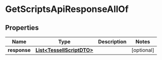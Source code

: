 

# GetScriptsApiResponseAllOf


## Properties

Name | Type | Description | Notes
------------ | ------------- | ------------- | -------------
**response** | [**List&lt;TessellScriptDTO&gt;**](TessellScriptDTO.md) |  |  [optional]



